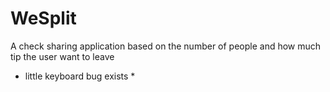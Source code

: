 # WeSplit
A check sharing application based on the number of people and how much tip the user want to leave
* little keyboard bug exists *
